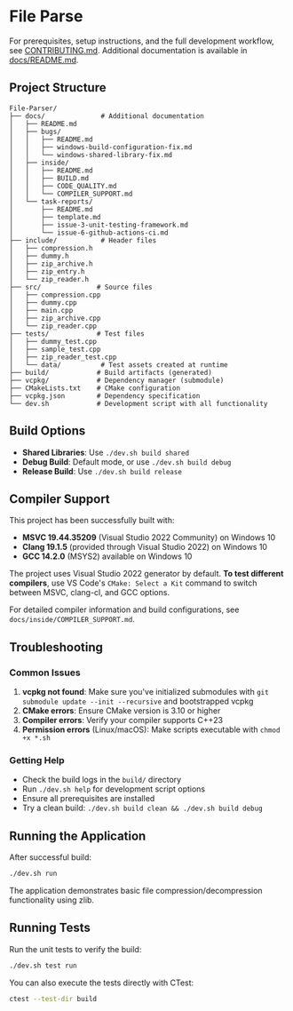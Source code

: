 # File Parse
For prerequisites, setup instructions, and the full development workflow, see [CONTRIBUTING.md](CONTRIBUTING.md). Additional documentation is available in [docs/README.md](docs/README.md).

## Project Structure

```
File-Parser/
├── docs/              # Additional documentation
│   ├── README.md
│   ├── bugs/
│   │   ├── README.md
│   │   ├── windows-build-configuration-fix.md
│   │   └── windows-shared-library-fix.md
│   ├── inside/
│   │   ├── README.md
│   │   ├── BUILD.md
│   │   ├── CODE_QUALITY.md
│   │   └── COMPILER_SUPPORT.md
│   └── task-reports/
│       ├── README.md
│       ├── template.md
│       ├── issue-3-unit-testing-framework.md
│       └── issue-6-github-actions-ci.md
├── include/           # Header files
│   ├── compression.h
│   ├── dummy.h
│   ├── zip_archive.h
│   ├── zip_entry.h
│   └── zip_reader.h
├── src/              # Source files
│   ├── compression.cpp
│   ├── dummy.cpp
│   ├── main.cpp
│   ├── zip_archive.cpp
│   └── zip_reader.cpp
├── tests/            # Test files
│   ├── dummy_test.cpp
│   ├── sample_test.cpp
│   ├── zip_reader_test.cpp
│   └── data/          # Test assets created at runtime
├── build/            # Build artifacts (generated)
├── vcpkg/            # Dependency manager (submodule)
├── CMakeLists.txt    # CMake configuration
├── vcpkg.json        # Dependency specification
└── dev.sh            # Development script with all functionality
```

## Build Options

- **Shared Libraries**: Use `./dev.sh build shared`
- **Debug Build**: Default mode, or use `./dev.sh build debug`
- **Release Build**: Use `./dev.sh build release`

## Compiler Support

This project has been successfully built with:
- **MSVC 19.44.35209** (Visual Studio 2022 Community) on Windows 10
- **Clang 19.1.5** (provided through Visual Studio 2022) on Windows 10
- **GCC 14.2.0** (MSYS2) available on Windows 10

The project uses Visual Studio 2022 generator by default. **To test different compilers**, use VS Code's `CMake: Select a Kit` command to switch between MSVC, clang-cl, and GCC options.

For detailed compiler information and build configurations, see `docs/inside/COMPILER_SUPPORT.md`.

## Troubleshooting

### Common Issues

1. **vcpkg not found**: Make sure you've initialized submodules with `git submodule update --init --recursive` and bootstrapped vcpkg
2. **CMake errors**: Ensure CMake version is 3.10 or higher
3. **Compiler errors**: Verify your compiler supports C++23
4. **Permission errors** (Linux/macOS): Make scripts executable with `chmod +x *.sh`

### Getting Help

- Check the build logs in the `build/` directory
- Run `./dev.sh help` for development script options
- Ensure all prerequisites are installed
- Try a clean build: `./dev.sh build clean && ./dev.sh build debug`

## Running the Application

After successful build:

```bash
./dev.sh run
```

The application demonstrates basic file compression/decompression functionality using zlib.

## Running Tests

Run the unit tests to verify the build:

```bash
./dev.sh test run
```

You can also execute the tests directly with CTest:

```bash
ctest --test-dir build
```
